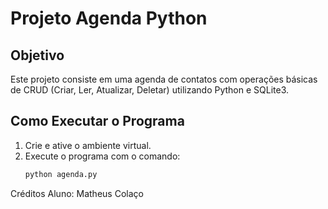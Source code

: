 # Projeto Agenda Python

## Objetivo
Este projeto consiste em uma agenda de contatos com operações básicas de CRUD (Criar, Ler, Atualizar, Deletar) utilizando Python e SQLite3.

## Como Executar o Programa
1. Crie e ative o ambiente virtual.
2. Execute o programa com o comando:
   ```bash
   python agenda.py

Créditos
Aluno: Matheus Colaço 